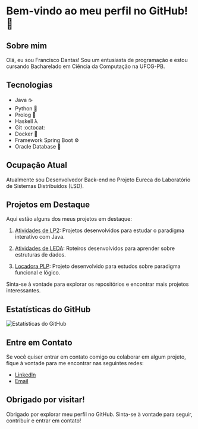 # Bem-vindo ao meu perfil no GitHub! 👋

## Sobre mim

Olá, eu sou Francisco Dantas! Sou um entusiasta de programação e estou cursando Bacharelado em Ciência da Computação na UFCG-PB. 

## Tecnologias

- Java ☕
- Python 🐍
- Prolog 🤖
- Haskell λ
- Git :octocat:
- Docker 🐳
- Framework Spring Boot :gear:
- Oracle Database :floppy_disk:

## Ocupação Atual

Atualmente sou Desenvolvedor Back-end no Projeto Eureca do Laboratório de Sistemas Distribuídos (LSD).

## Projetos em Destaque

Aqui estão alguns dos meus projetos em destaque:

1. [Atividades de LP2](https://github.com/franciscodantas/Lab-Prog-2): Projetos desenvolvidos para estudar o paradigma interativo com Java.

2. [Atividades de LEDA](https://github.com/franciscodantas/Roteiros-LEDA): Roteiros desenvolvidos para aprender sobre estruturas de dados.

3. [Locadora PLP](https://github.com/franciscodantas/locadora-plp): Projeto desenvolvido para estudos sobre paradigma funcional e lógico.

Sinta-se à vontade para explorar os repositórios e encontrar mais projetos interessantes.

## Estatísticas do GitHub

![Estatísticas do GitHub](https://github-readme-stats.vercel.app/api?username=franciscodantas&show_icons=true&theme=radical)

## Entre em Contato

Se você quiser entrar em contato comigo ou colaborar em algum projeto, fique à vontade para me encontrar nas seguintes redes:

- [LinkedIn](https://br.linkedin.com/in/franciscoa-dantas)
- [Email](mailto:franciscocontatopro@gmail.com)

## Obrigado por visitar!

Obrigado por explorar meu perfil no GitHub. Sinta-se à vontade para seguir, contribuir e entrar em contato!
